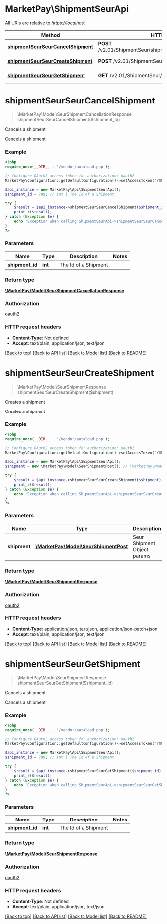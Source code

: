 # MarketPay\ShipmentSeurApi

All URIs are relative to *https://localhost*

Method | HTTP request | Description
------------- | ------------- | -------------
[**shipmentSeurSeurCancelShipment**](ShipmentSeurApi.md#shipmentSeurSeurCancelShipment) | **POST** /v2.01/ShipmentSeur/shipments/{ShipmentId}/cancellation | Cancels a shipment
[**shipmentSeurSeurCreateShipment**](ShipmentSeurApi.md#shipmentSeurSeurCreateShipment) | **POST** /v2.01/ShipmentSeur/shipments | Creates a shipment
[**shipmentSeurSeurGetShipment**](ShipmentSeurApi.md#shipmentSeurSeurGetShipment) | **GET** /v2.01/ShipmentSeur/shipments/{ShipmentId} | Cancels a shipment


# **shipmentSeurSeurCancelShipment**
> \MarketPay\Model\SeurShipmentCancellationResponse shipmentSeurSeurCancelShipment($shipment_id)

Cancels a shipment

Cancels a shipment

### Example
```php
<?php
require_once(__DIR__ . '/vendor/autoload.php');

// Configure OAuth2 access token for authorization: oauth2
MarketPay\Configuration::getDefaultConfiguration()->setAccessToken('YOUR_ACCESS_TOKEN');

$api_instance = new MarketPay\Api\ShipmentSeurApi();
$shipment_id = 789; // int | The Id of a Shipment

try {
    $result = $api_instance->shipmentSeurSeurCancelShipment($shipment_id);
    print_r($result);
} catch (Exception $e) {
    echo 'Exception when calling ShipmentSeurApi->shipmentSeurSeurCancelShipment: ', $e->getMessage(), PHP_EOL;
}
?>
```

### Parameters

Name | Type | Description  | Notes
------------- | ------------- | ------------- | -------------
 **shipment_id** | **int**| The Id of a Shipment |

### Return type

[**\MarketPay\Model\SeurShipmentCancellationResponse**](../Model/SeurShipmentCancellationResponse.md)

### Authorization

[oauth2](../../README.md#oauth2)

### HTTP request headers

 - **Content-Type**: Not defined
 - **Accept**: text/plain, application/json, text/json

[[Back to top]](#) [[Back to API list]](../../README.md#documentation-for-api-endpoints) [[Back to Model list]](../../README.md#documentation-for-models) [[Back to README]](../../README.md)

# **shipmentSeurSeurCreateShipment**
> \MarketPay\Model\SeurShipmentResponse shipmentSeurSeurCreateShipment($shipment)

Creates a shipment

Creates a shipment

### Example
```php
<?php
require_once(__DIR__ . '/vendor/autoload.php');

// Configure OAuth2 access token for authorization: oauth2
MarketPay\Configuration::getDefaultConfiguration()->setAccessToken('YOUR_ACCESS_TOKEN');

$api_instance = new MarketPay\Api\ShipmentSeurApi();
$shipment = new \MarketPay\Model\SeurShipmentPost(); // \MarketPay\Model\SeurShipmentPost | Seur Shipment Object params

try {
    $result = $api_instance->shipmentSeurSeurCreateShipment($shipment);
    print_r($result);
} catch (Exception $e) {
    echo 'Exception when calling ShipmentSeurApi->shipmentSeurSeurCreateShipment: ', $e->getMessage(), PHP_EOL;
}
?>
```

### Parameters

Name | Type | Description  | Notes
------------- | ------------- | ------------- | -------------
 **shipment** | [**\MarketPay\Model\SeurShipmentPost**](../Model/SeurShipmentPost.md)| Seur Shipment Object params | [optional]

### Return type

[**\MarketPay\Model\SeurShipmentResponse**](../Model/SeurShipmentResponse.md)

### Authorization

[oauth2](../../README.md#oauth2)

### HTTP request headers

 - **Content-Type**: application/json, text/json, application/json-patch+json
 - **Accept**: text/plain, application/json, text/json

[[Back to top]](#) [[Back to API list]](../../README.md#documentation-for-api-endpoints) [[Back to Model list]](../../README.md#documentation-for-models) [[Back to README]](../../README.md)

# **shipmentSeurSeurGetShipment**
> \MarketPay\Model\SeurShipmentResponse shipmentSeurSeurGetShipment($shipment_id)

Cancels a shipment

Cancels a shipment

### Example
```php
<?php
require_once(__DIR__ . '/vendor/autoload.php');

// Configure OAuth2 access token for authorization: oauth2
MarketPay\Configuration::getDefaultConfiguration()->setAccessToken('YOUR_ACCESS_TOKEN');

$api_instance = new MarketPay\Api\ShipmentSeurApi();
$shipment_id = 789; // int | The Id of a Shipment

try {
    $result = $api_instance->shipmentSeurSeurGetShipment($shipment_id);
    print_r($result);
} catch (Exception $e) {
    echo 'Exception when calling ShipmentSeurApi->shipmentSeurSeurGetShipment: ', $e->getMessage(), PHP_EOL;
}
?>
```

### Parameters

Name | Type | Description  | Notes
------------- | ------------- | ------------- | -------------
 **shipment_id** | **int**| The Id of a Shipment |

### Return type

[**\MarketPay\Model\SeurShipmentResponse**](../Model/SeurShipmentResponse.md)

### Authorization

[oauth2](../../README.md#oauth2)

### HTTP request headers

 - **Content-Type**: Not defined
 - **Accept**: text/plain, application/json, text/json

[[Back to top]](#) [[Back to API list]](../../README.md#documentation-for-api-endpoints) [[Back to Model list]](../../README.md#documentation-for-models) [[Back to README]](../../README.md)

